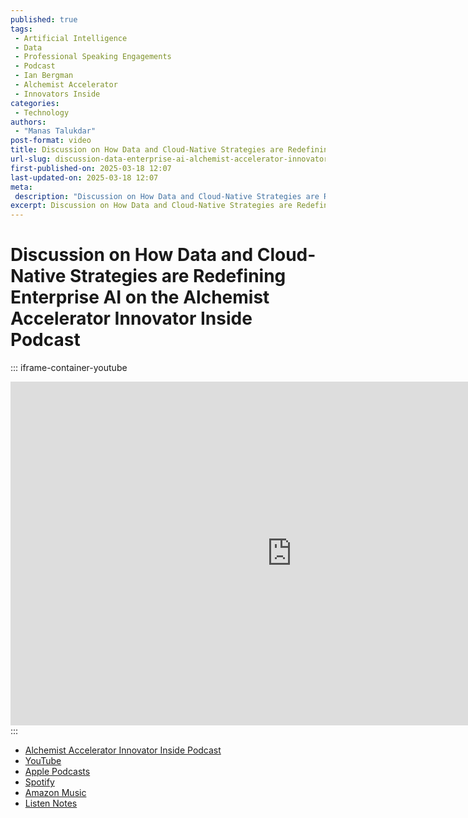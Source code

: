 ```yaml
---
published: true
tags:
 - Artificial Intelligence
 - Data
 - Professional Speaking Engagements
 - Podcast
 - Ian Bergman
 - Alchemist Accelerator
 - Innovators Inside
categories:
 - Technology
authors:
 - "Manas Talukdar"
post-format: video
title: Discussion on How Data and Cloud-Native Strategies are Redefining Enterprise AI on the Alchemist Accelerator Innovator Inside Podcast
url-slug: discussion-data-enterprise-ai-alchemist-accelerator-innovators-inside-podcast
first-published-on: 2025-03-18 12:07
last-updated-on: 2025-03-18 12:07
meta:
 description: "Discussion on How Data and Cloud-Native Strategies are Redefining Enterprise AI on the Alchemist Accelerator Innovator Inside Podcast."
excerpt: Discussion on How Data and Cloud-Native Strategies are Redefining Enterprise AI on the Alchemist Accelerator Innovator Inside Podcast"
---
```


# Discussion on How Data and Cloud-Native Strategies are Redefining Enterprise AI on the Alchemist Accelerator Innovator Inside Podcast

::: iframe-container-youtube
<iframe title="YouTube video player" width="900" height="550" src="https://www.youtube.com/embed/H78ndreHKO8?si=qttUc8bGmbH3Nmm2" frameborder="0" allow="accelerometer; autoplay; clipboard-write; encrypted-media; gyroscope; picture-in-picture; web-share" referrerpolicy="strict-origin-when-cross-origin" allowfullscreen></iframe>
:::

- [Alchemist Accelerator Innovator Inside Podcast](https://www.alchemistaccelerator.com/podcasts-archive/manas-talukdar)
- [YouTube](https://www.youtube.com/watch?v=H78ndreHKO8)
- [Apple Podcasts](https://podcasts.apple.com/us/podcast/how-data-and-cloud-native-strategies-are-redefining/id1539980005?i=1000699628657)
- [Spotify](https://open.spotify.com/episode/6Z8oLzcKA19BmHOqJtV54A)
- [Amazon Music](https://music.amazon.com/podcasts/e76fa82b-a51e-497e-94b1-3dc91fe8cb54/episodes/27847d87-868c-4e0d-8928-284ac3c66812/)
- [Listen Notes](https://www.listennotes.com/podcasts/alchemistx/how-data-and-cloud-native-jEZU1vFQ7fp/)
